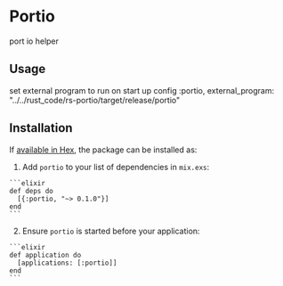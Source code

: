 # Portio

port io helper

## Usage

set external program to run on start up
config :portio, external_program: "../../rust_code/rs-portio/target/release/portio"

## Installation

If [available in Hex](https://hex.pm/docs/publish), the package can be installed as:

  1. Add `portio` to your list of dependencies in `mix.exs`:

    ```elixir
    def deps do
      [{:portio, "~> 0.1.0"}]
    end
    ```

  2. Ensure `portio` is started before your application:

    ```elixir
    def application do
      [applications: [:portio]]
    end
    ```
